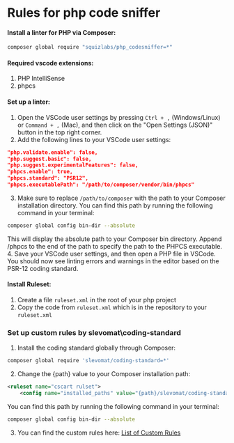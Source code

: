 # Rules for php code sniffer
#### Install a linter for PHP via Composer:
```sh
composer global require "squizlabs/php_codesniffer=*"
```
#### Required vscode extensions:
1. PHP IntelliSense
2. phpcs

#### Set up a linter:
1. Open the VSCode user settings by pressing `Ctrl + ,` (Windows/Linux) or `Command + ,` (Mac), and then click on the "Open Settings (JSON)" button in the top right corner.
2. Add the following lines to your VSCode user settings:
```json
"php.validate.enable": false,
"php.suggest.basic": false,
"php.suggest.experimentalFeatures": false,
"phpcs.enable": true,
"phpcs.standard": "PSR12",
"phpcs.executablePath": "/path/to/composer/vendor/bin/phpcs"
```
3. Make sure to replace `/path/to/composer` with the path to your Composer installation directory. You can find this path by running the following command in your terminal:
```sh
composer global config bin-dir --absolute
```
This will display the absolute path to your Composer bin directory. Append /phpcs to the end of the path to specify the path to the PHPCS executable.
4. Save your VSCode user settings, and then open a PHP file in VSCode. You should now see linting errors and warnings in the editor based on the PSR-12 coding standard.

#### Install Ruleset:
1. Create a file `ruleset.xml` in the root of your php project
2. Copy the code from  `ruleset.xml` which is in the repository to your `ruleset.xml`

### Set up custom rules by slevomat\coding-standard
1. Install the coding standard globally through Composer:
```sh
composer global require 'slevomat/coding-standard=*'
```
2. Change the {path} value to your Composer installation path:
```xml
<ruleset name="cscart rulset">
    <config name="installed_paths" value="{path}/slevomat/coding-standard" />
```
You can find this path by running the following command in your terminal:
```sh
composer global config bin-dir --absolute
```
3. You can find the custom rules here: [List of Custom Rules](https://github.com/slevomat/coding-standard/blob/master/doc/arrays.md "List of Custom Rules")
